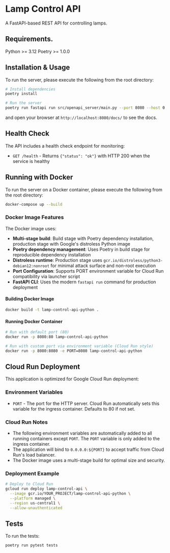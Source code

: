# Lamp Control API

A FastAPI-based REST API for controlling lamps.

## Requirements.

Python >= 3.12
Poetry >= 1.0.0

## Installation & Usage

To run the server, please execute the following from the root directory:

```bash
# Install dependencies
poetry install

# Run the server
poetry run fastapi run src/openapi_server/main.py --port 8080 --host 0.0.0.0
```

and open your browser at `http://localhost:8080/docs/` to see the docs.

## Health Check

The API includes a health check endpoint for monitoring:

- `GET /health` - Returns `{"status": "ok"}` with HTTP 200 when the service is healthy

## Running with Docker

To run the server on a Docker container, please execute the following from the root directory:

```bash
docker-compose up --build
```

### Docker Image Features

The Docker image uses:
- **Multi-stage build**: Build stage with Poetry dependency installation, production stage with Google's distroless Python image
- **Poetry dependency management**: Uses Poetry in build stage for reproducible dependency installation
- **Distroless runtime**: Production stage uses `gcr.io/distroless/python3-debian12:nonroot` for minimal attack surface and non-root execution
- **Port Configuration**: Supports PORT environment variable for Cloud Run compatibility via launcher script
- **FastAPI CLI**: Uses the modern `fastapi run` command for production deployment

#### Building Docker Image

```bash
docker build -t lamp-control-api-python .
```

#### Running Docker Container

```bash
# Run with default port (80)
docker run -p 8080:80 lamp-control-api-python

# Run with custom port via environment variable (Cloud Run style)
docker run -p 8080:8080 -e PORT=8080 lamp-control-api-python
```

## Cloud Run Deployment

This application is optimized for Google Cloud Run deployment:

### Environment Variables

- `PORT` - The port for the HTTP server. Cloud Run automatically sets this variable for the ingress container. Defaults to 80 if not set.

### Cloud Run Notes

- The following environment variables are automatically added to all running containers except `PORT`. The `PORT` variable is only added to the ingress container.
- The application will bind to `0.0.0.0:${PORT}` to accept traffic from Cloud Run's load balancer.
- The Docker image uses a multi-stage build for optimal size and security.

### Deployment Example

```bash
# Deploy to Cloud Run
gcloud run deploy lamp-control-api \
  --image gcr.io/YOUR_PROJECT/lamp-control-api-python \
  --platform managed \
  --region us-central1 \
  --allow-unauthenticated
```

## Tests

To run the tests:

```bash
poetry run pytest tests
```
